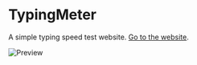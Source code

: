 # TypingMeter
A simple typing speed test website. [Go to the website](https://romnan.my.id/typingmeter).

![Preview](https://i.imgur.com/EJdxSvu.png)
